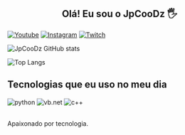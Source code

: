 
<center><h2>Olá! Eu sou o JpCooDz 🖐️</h2></center>

[![Youtube](https://img.shields.io/badge/YouTube-FF0000?style=for-the-badge&logo=youtube&logoColor=white)](https://www.youtube.com/channel/UCrHdn7UPFkDeUE2wZgNK42g)
[![Instagram](https://img.shields.io/badge/Instagram-E4405F?style=for-the-badge&logo=instagram&logoColor=white)](https://www.instagram.com/jpcgouveia/)
[![Twitch](https://img.shields.io/badge/Twitch-9146FF?style=for-the-badge&logo=twitch&logoColor=white)](https://www.twitch.tv/jpcoodz)

![JpCooDz GitHub stats](https://github-readme-stats.vercel.app/api?username=JpCooDz&show_icons=true&theme=dracula&count_private=true)

![Top Langs](https://github-readme-stats.vercel.app/api/top-langs/?username=JpCooDz&layout=compact)

## Tecnologias que eu uso no meu dia

<div style="display: inline_block">
  <img align="center" alt="python" src="https://img.shields.io/badge/Python-3776AB?style=for-the-badge&logo=python&logoColor=white" />
  <img align="center" alt="vb.net" src="https://img.shields.io/badge/VB.NET-5C2D91?style=for-the-badge&logo=.net&logoColor=white" />
  <img align="center" alt="c++" src="https://img.shields.io/badge/C++-00599C?style=for-the-badge&logo=c%2B%2B&logoColor=white" />
</div><br/>

Apaixonado por tecnologia.

